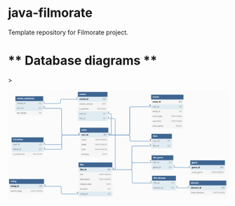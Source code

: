 # java-filmorate
Template repository for Filmorate project.

<h1>** Database diagrams ** </h1>>


![схемы базы данных](https://github.com/marussiakuz/java-filmorate/blob/add-database/DATABASE%20schemas.png?raw=true)
